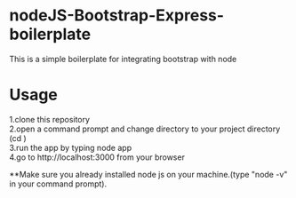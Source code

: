 # nodeJS-Bootstrap-Express-boilerplate
This is a simple boilerplate for integrating bootstrap with node 


# Usage

  1.clone this repository<br/>
  2.open a command prompt and change directory to your project directory (cd <your project directory>)<br/>
  3.run the app by typing node app<br/>
  4.go to http://localhost:3000 from your browser<br/>
  
**Make sure you already installed node js on your machine.(type "node -v" in your command prompt).
